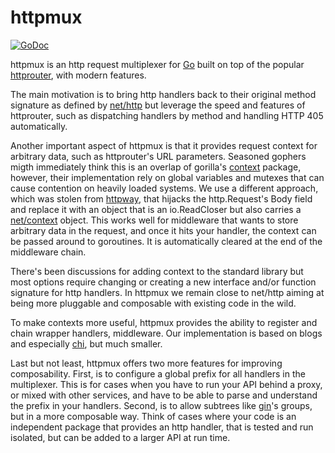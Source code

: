 # httpmux

[![GoDoc](https://godoc.org/github.com/go-web/httpmux?status.svg)](http://godoc.org/github.com/go-web/httpmux)

httpmux is an http request multiplexer for [Go](https://golang.org) built
on top of the popular [httprouter](https://github.com/julienschmidt/httprouter),
with modern features.

The main motivation is to bring http handlers back to their original
method signature as defined by [net/http](https://golang.org/pkg/net/http/)
but leverage the speed and features of httprouter, such as dispatching
handlers by method and handling HTTP 405 automatically.

Another important aspect of httpmux is that it provides request context
for arbitrary data, such as httprouter's URL parameters. Seasoned gophers
migth immediately think this is an overlap of gorilla's
[context](https://github.com/gorilla/context) package, however, their
implementation rely on global variables and mutexes that can cause
contention on heavily loaded systems. We use a different approach, which
was stolen from [httpway](https://github.com/corneldamian/httpway), that
hijacks the http.Request's Body field and replace it with an object that
is an io.ReadCloser but also carries a [net/context](https://godoc.org/golang.org/x/net/context)
object. This works well for middleware that wants to store arbitrary
data in the request, and once it hits your handler, the context can
be passed around to goroutines. It is automatically cleared at the
end of the middleware chain.

There's been discussions for adding context to the standard library but
most options require changing or creating a new interface and/or
function signature for http handlers. In httpmux we remain close to
net/http aiming at being more pluggable and composable with existing
code in the wild.

To make contexts more useful, httpmux provides the ability to register and
chain wrapper handlers, middleware. Our implementation is based on blogs
and especially [chi](https://github.com/pressly/chi), but much smaller.

Last but not least, httpmux offers two more features for improving
composability. First, is to configure a global prefix for all handlers
in the multiplexer. This is for cases when you have to run your API
behind a proxy, or mixed with other services, and have to be able to
parse and understand the prefix in your handlers. Second, is to allow
subtrees like [gin](https://github.com/gin-gonic/gin)'s groups, but
in a more composable way. Think of cases where your code is an independent
package that provides an http handler, that is tested and run isolated,
but can be added to a larger API at run time.
